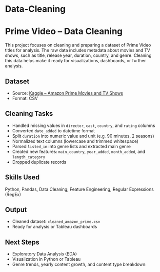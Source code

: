 # Data-Cleaning
# Prime Video – Data Cleaning

This project focuses on cleaning and preparing a dataset of Prime Video titles for analysis. The raw data includes metadata about movies and TV shows, such as title, release year, duration, country, and genre. Cleaning this data helps make it ready for visualizations, dashboards, or further analysis.

## Dataset

- Source: [Kaggle – Amazon Prime Movies and TV Shows](https://www.kaggle.com/datasets/shivamb/amazon-prime-movies-and-tv-shows)
- Format: CSV

## Cleaning Tasks

- Handled missing values in `director`, `cast`, `country`, and `rating` columns
- Converted `date_added` to datetime format
- Split `duration` into numeric value and unit (e.g. 90 minutes, 2 seasons)
- Normalized text columns (lowercase and trimmed whitespace)
- Parsed `listed_in` into genre lists and extracted main genre
- Created new features: `main_country`, `year_added`, `month_added`, and `length_category`
- Dropped duplicate records

## Skills Used

Python, Pandas, Data Cleaning, Feature Engineering, Regular Expressions (RegEx)

## Output

- Cleaned dataset: `cleaned_amazon_prime.csv`
- Ready for analysis or Tableau dashboards

## Next Steps

- Exploratory Data Analysis (EDA)
- Visualization in Python or Tableau
- Genre trends, yearly content growth, and content type breakdown

